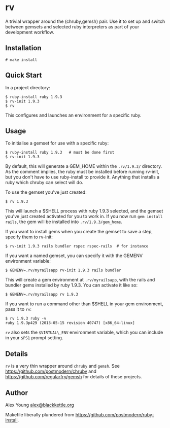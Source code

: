 rv
==

A trivial wrapper around the (chruby,gemsh) pair.  Use it to set up and
switch between gemsets and selected ruby interpreters as part of your
development workflow.

Installation
------------

    # make install

Quick Start
-----------

In a project directory:

    $ ruby-install ruby 1.9.3
    $ rv-init 1.9.3
    $ rv

This configures and launches an environment for a specific ruby.

Usage
-----

To initialise a gemset for use with a specific ruby:

    $ ruby-install ruby 1.9.3   # must be done first
    $ rv-init 1.9.3

By default, this will generate a GEM\_HOME within the `.rv/1.9.3/`
directory.  As the comment implies, the ruby must be installed before
running rv-init, but you don't have to use ruby-install to provide it.
Anything that installs a ruby which chruby can select will do.

To use the gemset you've just created:

    $ rv 1.9.3

This will launch a $SHELL process with ruby 1.9.3 selected, and the
gemset you've just created activated for you to work in.  If you now run
`gem install rails`, the gem will be installed into
`.rv/1.9.3/gem_home`.

If you want to install gems when you create the gemset to save a step,
specify them to rv-init:

    $ rv-init 1.9.3 rails bundler rspec rspec-rails  # for instance

If you want a named gemset, you can specify it with the GEMENV
environment variable:

    $ GEMENV=.rv/myrailsapp rv-init 1.9.3 rails bundler

This will create a gem environment at `.rv/myrailsapp`, with the rails
and bundler gems installed by ruby 1.9.3.  You can activate it like so:

    $ GEMENV=.rv/myrailsapp rv 1.9.3

If you want to run a command other than $SHELL in your gem environment,
pass it to `rv`:

    $ rv 1.9.3 ruby -v
    ruby 1.9.3p429 (2013-05-15 revision 40747) [x86_64-linux]

`rv` also sets the `$VIRTUAL\_ENV` environment variable, which you can
include in your `$PS1` prompt setting.

Details
-------

`rv` is a very thin wrapper around `chruby` and `gemsh`.  See
https://github.com/postmodern/chruby and
https://github.com/regularfry/gemsh for details of these projects.


Author
------

Alex Young <alex@blackkettle.org>

Makefile liberally plundered from
https://github.com/postmodern/ruby-install.
